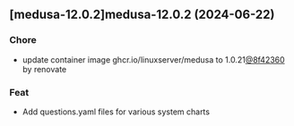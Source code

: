 

## [medusa-12.0.2]medusa-12.0.2 (2024-06-22)

### Chore



- update container image ghcr.io/linuxserver/medusa to 1.0.21[@8f42360](https://github.com/8f42360) by renovate

### Feat



- Add questions.yaml files for various system charts